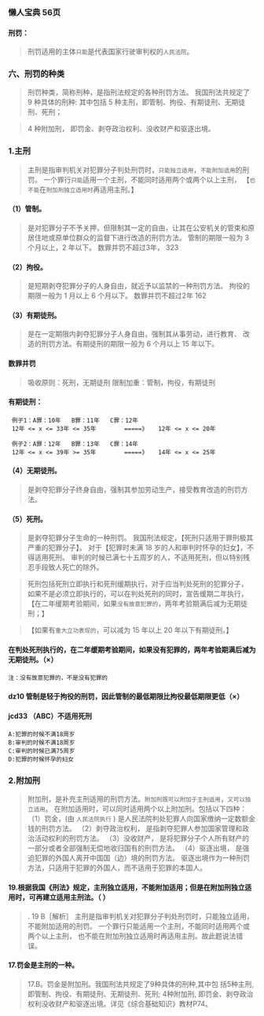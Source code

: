 ### 懒人宝典 56页

#### 刑罚：
>   刑罚适用的主体`只能`是代表国家行驶审判权的`人民法院`。

### 六、刑罚的种类
>   刑罚种类，简称刑种，是指刑法规定的各种刑罚方法。
我国刑法共规定了 9 种具体的刑种:
    其中包括 5 种主刑，即管制、拘役、有期徒刑、无期徒刑、死刑；

>   4 种附加刑，
        即罚金、剥夺政治权利、没收财产和驱逐出境。
    
### 1.主刑
>   主刑是指审判机关对犯罪分子判处刑罚时，`只能独立适用`，`不能附加适用`的刑罚。
    一个罪行`只能`适用一个主刑，不能同时适用两个或两个以上主刑，
    【`也不能`在`附加刑独立适用时`再适用主刑。】
        
#### （1）管制。
>   是对犯罪分子不予关押，但限制其一定的自由，让其在公安机关的管束和原居住地或原单位群众的监督下进行改造的刑罚方法。
        管制的期限一般为 3 个月以上，2 年以下。
        数罪并罚不超过3年，  323
        
#### （2）拘役。
>   是短期剥夺犯罪分子的人身自由，就近予以监禁的一种刑罚方法。
        拘役的期限一般为 1 月以上 6 个月以下。
        数罪并罚不超过2年   162
      
        
#### （3）有期徒刑。
>   是在一定期限内剥夺犯罪分子人身自由，强制其从事劳动，进行教育、
        改造的刑罚方法。有期徒刑的期限一般为 6 个月以上 15 年以下。


#### 数罪并罚
>   吸收原则：死刑，无期徒刑
>   限制加重：管制，拘役，有期徒刑

#### 有期徒刑：
     例子1：A罪：10年   B罪：11年   C罪：12年
     12年 <= x <= 33年 <= 35年        =====》   12年 <= x <= 20年
     
     例子2：A罪：12年   B罪：13年   C罪：14年
     12年 <= x <= 39年 >= 35年        =====》   14年 <= x <= 25年
      
        
        
#### （4）无期徒刑。
>   是剥夺犯罪分子终身自由，强制其参加劳动生产，接受教育改造的刑罚方法。

#### （5）死刑。
>   是剥夺犯罪分子生命的一种刑罚。
        我国刑法规定，【死刑只适用于罪刑极其严重的犯罪分子】。
        对于【犯罪时未满 18 岁的人和审判时怀孕的妇女】，不得适用死刑。
        审判的时候已满七十五周岁的人，不适用死刑，但以特别残忍手段致人死亡的除外。
        
>   死刑包括死刑立即执行和死刑缓期执行，对于应当判处死刑的犯罪分子，
    如果不是必须立即执行的，可以在判处死刑的同时，宣告缓期二年执行，
    【在二年缓期考验期间，如果`没有故意犯罪的`，两年考验期满后减为无期徒刑；】
        
>   【如果有`重大立功表现的`，可以减为 15 年以上 20 年以下有期徒刑。】
    
#### 在判处死刑执行的，在二年缓期考验期间，如果没有犯罪的，两年考验期满后减为无期徒刑。（×）
    注：没有故意犯罪的，不是没有犯罪的

#### dz10 管制是轻于拘役的刑罚，因此管制的最低期限比拘役最低期限更低（×）

#### jcd33 （ABC）不适用死刑
    A:犯罪的时候不满18周岁
    B:审判的时候不满18周岁
    C:审判的时候已满75周岁
    D:犯罪的时候怀孕的妇女


### 2.附加刑
>   附加刑，是补充主刑适用的刑罚方法。`附加刑既可以附加于主刑适用`，`又可以独立适用`。
    在附加适用时，可以同时适用两个以上附加刑。包括以下四种：
    （1）罚金，(由 `人民法院执行` )
        是人民法院判处犯罪人向国家缴纳一定数额金钱的刑罚方法。
    （2）剥夺政治权利，
        是指剥夺犯罪人参加国家管理和政治活动权利的刑罚方法。
    （3）没收财产，
        是将犯罪分子个人所有财产的一部分或者全部强制无偿地收归国有的刑罚方法。
    （4）驱逐出境，
        是强迫犯罪的外国人离开中国国（边）境的刑罚方法。
        驱逐出境作为一种刑罚方法，只适用于犯罪的外国人，而不适用于犯罪的本国人。

#### 19.根据我国《刑法》规定，主刑独立适用，不能附加适用；但是在附加刑独立适用时，可再建立适用主刑法。（ ）
>   . 19 B［解析］ 主刑是指审判机关对犯罪分子判处刑罚时，只能独立适用，不能附加适用的刑罚。
一个罪行只能适用一个主刑，不能同时适用两个或两个以上主刑，
也不能在附加刑独立适用时再适用主刑。故此题说法错误。

#### 17.罚金是主刑的一种。
>   17.B。罚金是附加刑。我国刑法共规定了9种具体的刑种,其中包
    括5种主刑,
        即管制、拘役、有期徒刑、无期徒刑、死刑;
    4种附加刑,
        即罚金、剥夺政治权利没收财产和驱逐出境。详见《综合基础知识》教材P74。













































